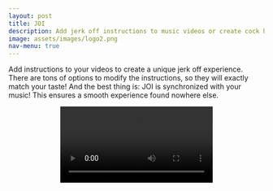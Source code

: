```yaml
---
layout: post
title: JOI
description: Add jerk off instructions to music videos or create cock hero style videos
image: assets/images/logo2.png
nav-menu: true
---
```


Add instructions to your videos to create a unique jerk off experience. There are tons of options to modify the instructions, so they will exactly match your taste! And the best thing is: JOI is synchronized with your music! This ensures a smooth experience found nowhere else. 

<style>
    .video-container {
      width: 100%;
      display: flex;
      justify-content: center;
      align-items: center;
      overflow: hidden;
    }

    video {
      height: auto;
      max-height: 50vh;
      max-width: 100%;
      display: block;
    }
  </style>

  <div class="video-container">
    <video controls loop>
      <source src="assets/videos/joi.mp4" type="video/mp4">
      Your browser does not support the video tag.
    </video>
  </div>

